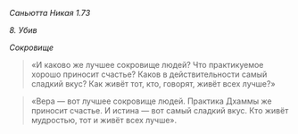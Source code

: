 *Саньютта Никая 1\.73*

*8\. Убив*

*Сокровище*

> «И каково же лучшее сокровище людей?
> Что практикуемое хорошо приносит счастье?
> Каков в действительности самый сладкий вкус?
> Как живёт тот, кто, говорят, живёт всех лучше?»

> «Вера — вот лучшее сокровище людей\.
> Практика Дхаммы же приносит счастье\.
> И истина — вот самый сладкий вкус\.
> Кто живёт мудростью, тот и живёт всех лучше»\.
